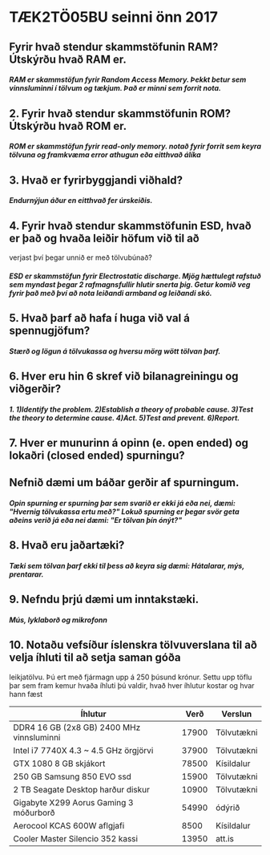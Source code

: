 # TÆK2TÖ05BU seinni önn 2017

## Fyrir hvað stendur skammstöfunin RAM? Útskýrðu hvað RAM er.
##### RAM er skammstöfun fyrir Random Access Memory. Þekkt betur sem vinnsluminni í tölvum og tækjum. Það er minni sem forrit nota.

## 2. Fyrir hvað stendur skammstöfunin ROM? Útskýrðu hvað ROM er.
##### ROM er skammstöfun fyrir read-only memory. notað fyrir forrit sem keyra tölvuna og framkvæma error athugun eða eitthvað álíka

## 3. Hvað er fyrirbyggjandi viðhald?
##### Endurnýjun áður en eitthvað fer úrskeiðis.

## 4. Fyrir hvað stendur skammstöfunin ESD, hvað er það og hvaða leiðir höfum við til að
verjast því þegar unnið er með tölvubúnað?
##### ESD er skammstöfun fyrir Electrostatic discharge. Mjög hættulegt rafstuð sem myndast þegar 2 rafmagnsfullir hlutir snerta þig. Getur komið veg fyrir það með því að nota leiðandi armband og leiðandi skó.

## 5. Hvað þarf að hafa í huga við val á spennugjöfum?
##### Stærð og lögun á tölvukassa og hversu mörg wött tölvan þarf.

## 6. Hver eru hin 6 skref við bilanagreiningu og viðgerðir?
##### 1. 1)Identify the problem. 2)Establish a theory of probable cause. 3)Test the theory to determine cause. 4)Act. 5)Test and prevent. 6)Report.

## 7. Hver er munurinn á opinn (e. open ended) og lokaðri (closed ended) spurningu?
## Nefnið dæmi um báðar gerðir af spurningum.
##### Opin spurning er spurning þar sem svarið er ekki já eða nei, dæmi: "Hvernig tölvukassa ertu með?" Lokuð spurning er þegar svör geta aðeins verið já eða nei dæmi: "Er tölvan þín ónýt?"

## 8. Hvað eru jaðartæki?
##### Tæki sem tölvan þarf ekki til þess að keyra sig dæmi: Hátalarar, mýs, prentarar.

## 9. Nefndu þrjú dæmi um inntakstæki.
##### Mús, lyklaborð og mikrofonn

## 10. Notaðu vefsíður íslenskra tölvuverslana til að velja íhluti til að setja saman góða
leikjatölvu. Þú ert með fjármagn upp á 250 þúsund krónur. Settu upp töflu þar sem
fram kemur hvaða íhluti þú valdir, hvað hver íhlutur kostar og hvar hann fæst

Íhlutur | Verð | Verslun
---|---|---
DDR4 16 GB (2x8 GB) 2400 MHz vinnsluminni | 17900 | Tölvutækni
Intel i7 7740X 4.3 ~ 4.5 GHz örgjörvi | 37900 | Tölvutækni
GTX 1080 8 GB skjákort | 78500 | Kísildalur
250 GB Samsung 850 EVO ssd | 15900 | Tölvutækni
2 TB Seagate Desktop harður diskur | 10900 | Tölvutækni
Gigabyte X299 Aorus Gaming 3 móðurborð | 54990 | ódýrið
Aerocool KCAS 600W aflgjafi | 8500 | Kísildalur
Cooler Master Silencio 352 kassi | 13950 | att.is